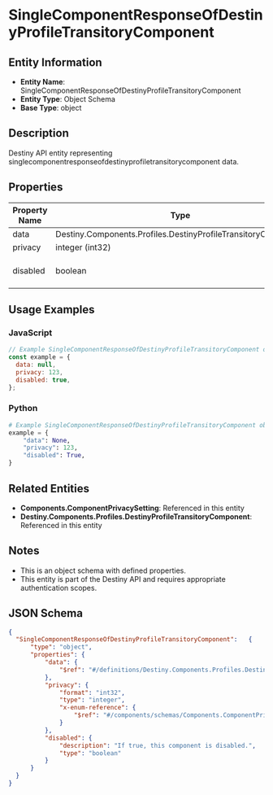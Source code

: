 # SingleComponentResponseOfDestinyProfileTransitoryComponent

## Entity Information
- **Entity Name**: SingleComponentResponseOfDestinyProfileTransitoryComponent
- **Entity Type**: Object Schema
- **Base Type**: object

## Description
Destiny API entity representing singlecomponentresponseofdestinyprofiletransitorycomponent data.

## Properties

| Property Name | Type | Description | Required |
|---------------|------|-------------|----------|
| data | Destiny.Components.Profiles.DestinyProfileTransitoryComponent |  | No |
| privacy | integer (int32) |  | No |
| disabled | boolean | If true, this component is disabled. | No |

## Usage Examples

### JavaScript
```javascript
// Example SingleComponentResponseOfDestinyProfileTransitoryComponent object
const example = {
  data: null,
  privacy: 123,
  disabled: true,
};
```

### Python
```python
# Example SingleComponentResponseOfDestinyProfileTransitoryComponent object
example = {
    "data": None,
    "privacy": 123,
    "disabled": True,
}
```

## Related Entities
- **Components.ComponentPrivacySetting**: Referenced in this entity
- **Destiny.Components.Profiles.DestinyProfileTransitoryComponent**: Referenced in this entity

## Notes
- This is an object schema with defined properties.
- This entity is part of the Destiny API and requires appropriate authentication scopes.

## JSON Schema
```json
{
  "SingleComponentResponseOfDestinyProfileTransitoryComponent":   {
      "type": "object",
      "properties": {
          "data": {
              "$ref": "#/definitions/Destiny.Components.Profiles.DestinyProfileTransitoryComponent"
          },
          "privacy": {
              "format": "int32",
              "type": "integer",
              "x-enum-reference": {
                  "$ref": "#/components/schemas/Components.ComponentPrivacySetting"
              }
          },
          "disabled": {
              "description": "If true, this component is disabled.",
              "type": "boolean"
          }
      }
  }
}
```
